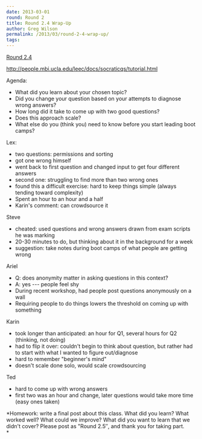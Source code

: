 ```yaml
---
date: 2013-03-01
round: Round 2
title: Round 2.4 Wrap-Up
author: Greg Wilson
permalink: /2013/03/round-2-4-wrap-up/
tags:
---
```

[Round 2.4][1]

<http://people.mbi.ucla.edu/leec/docs/socraticqs/tutorial.html>

Agenda:

*   What did you learn about your chosen topic?
*   Did you change your question based on your attempts to diagnose wrong answers?
*   How long did it take to come up with two good questions?
*   Does this approach scale?
*   What else do you (think you) need to know before you start leading boot camps?

Lex:

*   two questions: permissions and sorting
*   got one wrong himself
*   went back to first question and changed input to get four different answers
*   second one: struggling to find more than two wrong ones
*   found this a difficult exercise: hard to keep things simple (always tending toward complexity)
*   Spent an hour to an hour and a half
*   Karin's comment: can crowdsource it

Steve

*   cheated: used questions and wrong answers drawn from exam scripts he was marking
*   20-30 minutes to do, but thinking about it in the background for a week
*   suggestion: take notes during boot camps of what people are getting wrong

Ariel

*   Q: does anonymity matter in asking questions in this context?
*   A: yes --- people feel shy
*   During recent workshop, had people post questions anonymously on a wall
*   Requiring people to do things lowers the threshold on coming up with something

Karin

*   took longer than anticipated: an hour for Q1, several hours for Q2 (thinking, not doing)
*   had to flip it over: couldn't begin to think about question, but rather had to start with what I wanted to figure out/diagnose
*   hard to remember "beginner's mind"
*   doesn't scale done solo, would scale crowdsourcing

Ted

*   hard to come up with wrong answers
*   first two was an hour and change, later questions would take more time (easy ones taken)

*Homework: write a final post about this class. What did you learn? What worked well? What could we improve? What did you want to learn that we didn't cover? Please post as "Round 2.5&#8243;, and thank you for taking part.  
*

&nbsp;

 [1]: http://teaching.software-carpentry.org/category/round-2-4/
